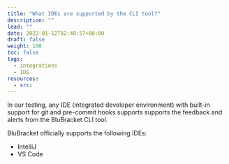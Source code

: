 ```yaml
---
title: "What IDEs are supported by the CLI tool?"
description: ""
lead: ""
date: 2022-01-12T02:48:57+00:00
draft: false
weight: 100
toc: false
tags:
  - integrations
  - IDE
resources:
  - src:
---
```


In our testing, any IDE (integrated developer environment) with built-in support for git and pre-commit hooks supports supports  the feedback and alerts from the BluBracket CLI tool.

BluBracket officially supports the following IDEs:

- IntelliJ
- VS Code
